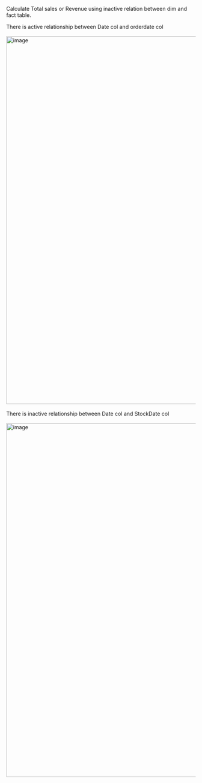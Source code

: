 Calculate Total sales or Revenue using inactive relation between dim and fact table.

There is active relationship between Date col and orderdate col
<br></br>
<img width="1919" height="976" alt="image" src="https://github.com/user-attachments/assets/ac2a2f65-f3eb-4e99-a5fe-b0f754f21e68" />
<br></br>
There is inactive relationship between Date col and StockDate col
<br></br>
<img width="1915" height="939" alt="image" src="https://github.com/user-attachments/assets/e1008fee-8f61-489f-add3-bcc4eadc97d9" />
<br></br>
